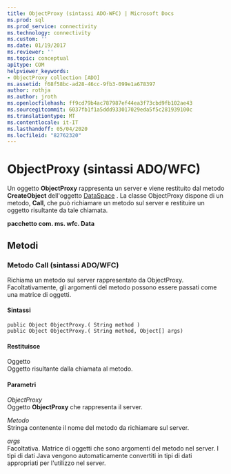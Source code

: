 ```yaml
---
title: ObjectProxy (sintassi ADO-WFC) | Microsoft Docs
ms.prod: sql
ms.prod_service: connectivity
ms.technology: connectivity
ms.custom: ''
ms.date: 01/19/2017
ms.reviewer: ''
ms.topic: conceptual
apitype: COM
helpviewer_keywords:
- ObjectProxy collection [ADO]
ms.assetid: f68f58bc-ad28-46cc-9fb3-099e1a678397
author: rothja
ms.author: jroth
ms.openlocfilehash: ff9cd79b4ac787987ef44ea3f73cbd9fb102ae43
ms.sourcegitcommit: 6037fb1f1a5ddd933017029eda5f5c281939100c
ms.translationtype: MT
ms.contentlocale: it-IT
ms.lasthandoff: 05/04/2020
ms.locfileid: "82762320"
---
```

# <a name="objectproxy-ado---wfc-syntax"></a>ObjectProxy (sintassi ADO/WFC)
Un oggetto **ObjectProxy** rappresenta un server e viene restituito dal metodo **CreateObject** dell'oggetto [DataSpace](../../../ado/reference/rds-api/dataspace-object-rds.md) . La classe ObjectProxy dispone di un metodo, **Call**, che può richiamare un metodo sul server e restituire un oggetto risultante da tale chiamata.  
  
 **pacchetto com. ms. wfc. Data**  
  
## <a name="methods"></a>Metodi  
  
### <a name="call-method-adowfc-syntax"></a>Metodo Call (sintassi ADO/WFC)  
 Richiama un metodo sul server rappresentato da ObjectProxy. Facoltativamente, gli argomenti del metodo possono essere passati come una matrice di oggetti.  
  
#### <a name="syntax"></a>Sintassi  
  
```  
public Object ObjectProxy.( String method )  
public Object ObjectProxy.( String method, Object[] args)  
```  
  
#### <a name="returns"></a>Restituisce  
 Oggetto  
 Oggetto risultante dalla chiamata al metodo.  
  
#### <a name="parameters"></a>Parametri  
 *ObjectProxy*  
 Oggetto **ObjectProxy** che rappresenta il server.  
  
 *Metodo*  
 Stringa contenente il nome del metodo da richiamare sul server.  
  
 *args*  
 Facoltativa. Matrice di oggetti che sono argomenti del metodo nel server. I tipi di dati Java vengono automaticamente convertiti in tipi di dati appropriati per l'utilizzo nel server.
